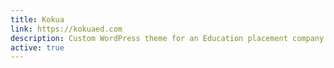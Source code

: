 ```yaml
---
title: Kokua
link: https://kokuaed.com
description: Custom WordPress theme for an Education placement company.
active: true
---
```

